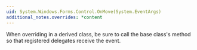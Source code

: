 ```yaml
---
uid: System.Windows.Forms.Control.OnMove(System.EventArgs)
additional_notes.overrides: *content
---
```


<p>When overriding <xref href="System.Windows.Forms.Control.OnMove(System.EventArgs)"></xref> in a derived class, be sure to call the base class's <xref href="System.Windows.Forms.Control.OnMove(System.EventArgs)"></xref> method so that registered delegates receive the event.</p>


